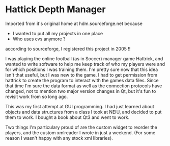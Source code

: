 # Hattick Depth Manager

Imported from it's original home at hdm.sourceforge.net because
* I wanted to put all my projects in one place
* Who uses cvs anymore ?

according to sourceforge, I registered this project in 2005 !!

I was playing the online football (as in Soccer) manager game Hattrick, and wanted to write software to help me keep track of who my players were and for which positions I was training them. I'm pretty sure now that this idea isn't that useful, but I was new to the game.
I had to get permission from hattrick to create the program to interact with the games data files. 
Since that time I'm sure the data format as well as the connection protocols have changed, not to mention two major version changes in Qt, but it's fun to revisit work from so long ago.

This was my first attempt at GUI programming. I had just learned about objects and data structures
from a class I took at NEIU, and decided to put them to work. I bought a book about Qt3 and went to work.

Two things I'm particulary proud of are the custom widget to reorder the players, and the custom xmlreader I wrote in just a weekend. (For some reason I wasn't happy with any stock xml libraries).
